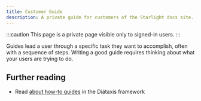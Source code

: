 ```yaml
---
title: Customer Guide
description: A private guide for customers of the Starlight docs site.
---
```


:::caution
This page is a private page visible only to signed-in users.
:::

Guides lead a user through a specific task they want to accomplish, often with a sequence of steps.
Writing a good guide requires thinking about what your users are trying to do.

## Further reading

- Read [about how-to guides](https://diataxis.fr/how-to-guides/) in the Diátaxis framework
